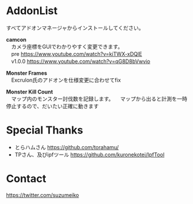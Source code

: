 # AddonList

すべてアドオンマネージャからインストールしてください。  

**camcon**  
　カメラ座標をGUIでわかりやすく変更できます。  
　pre <https://www.youtube.com/watch?v=kiTWX-xDQlE>  
　v1.0.0 <https://www.youtube.com/watch?v=qG8D8bVwvio>  

**Monster Frames**  
　Excrulon氏のアドオンを仕様変更に合わせてfix 

**Monster Kill Count**  
　マップ内のモンスター討伐数を記録します。 
　マップから出ると計測を一時停止するので、だいたい正確に動きます

# Special Thanks
- とらハムさん <https://github.com/torahamu/>
- TPさん、及びipfツール <https://github.com/kuronekotei/IpfTool>

# Contact
<https://twitter.com/suzumeiko>